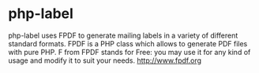 # php-label
php-label uses FPDF to generate mailing labels in a variety of different standard formats. FPDF is a PHP class which allows to generate PDF files with pure PHP. F from FPDF stands for Free: you may use it for any kind of usage and modify it to suit your needs. http://www.fpdf.org
